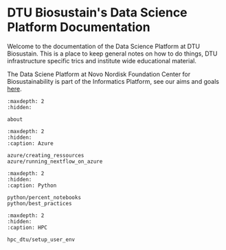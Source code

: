# DTU Biosustain's Data Science Platform Documentation

Welcome to the documentation of the Data Science Platform at DTU Biosustain. This is a
place to keep general notes on how to do things,
DTU infrastructure specific trics and institute wide educational material.

The Data Sciene Platform at Novo Nordisk Foundation Center for Biosustainability 
is part of the Informatics Platform, see our aims and goals
[here](https://www.biosustain.dtu.dk/technologies/informatics/data-science-platform). 

```{toctree}
:maxdepth: 2
:hidden:

about
```

```{toctree}
:maxdepth: 2
:hidden:
:caption: Azure

azure/creating_ressources
azure/running_nextflow_on_azure
```

```{toctree}
:maxdepth: 2
:hidden:
:caption: Python

python/percent_notebooks
python/best_practices
```

```{toctree}
:maxdepth: 2
:hidden:
:caption: HPC

hpc_dtu/setup_user_env
```


